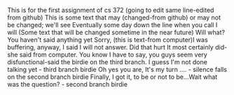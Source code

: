 This is for the first assignment of cs 372 (going to edit same line-edited from github)
This is some text that may (changed-from github) or may not be changed; we'll see
Eventually some day down the line when you call I will
(Some text that will be changed sometime in the near future)
Will what? You haven't said anything yet
Sorry, (this is text-from computer)I was buffering, anyway, I said I will not answer.
Did that hurt
 It most certainly did-she said from computer.
You know I have to say, you guys seem very disfunctional-said the birdie on the third branch.
I guess I'm not done talking yet - third branch birdie
Oh yes you are, It's my turn .... - silence falls on the second branch birdie
Finally, I got it, to be or not to be...Wait what was the question? - second branch birdie
